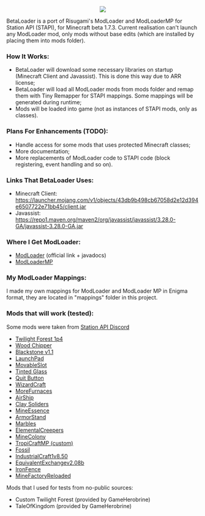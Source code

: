 <p align="center">
  <img src="https://github.com/paulevsGitch/BetaLoader/blob/main/logo.png" />
</p>

BetaLoader is a port of Risugami's ModLoader and ModLoaderMP for Station API (STAPI), for Minecraft beta 1.7.3.
Current realisation can't launch any ModLoader mod, only mods without base edits (which are installed by placing them into mods folder).

### How It Works:
- BetaLoader will download some necessary libraries on startup (Minecraft Client and Javassist). This is done this way due to ARR license;
- BetaLoader will load all ModLoader mods from mods folder and remap them with Tiny Remapper for STAPI mappings. Some mappings will be generated during runtime;
- Mods will be loaded into game (not as instances of STAPI mods, only as classes).

### Plans For Enhancements (TODO):
- Handle access for some mods that uses protected Minecraft classes;
- More documentation;
- More replacements of ModLoader code to STAPI code (block registering, event handling and so on).

### Links That BetaLoader Uses:
- Minecraft Client: https://launcher.mojang.com/v1/objects/43db9b498cb67058d2e12d394e6507722e71bb45/client.jar
- Javassist: https://repo1.maven.org/maven2/org/javassist/javassist/3.28.0-GA/javassist-3.28.0-GA.jar

### Where I Get ModLoader:
- [ModLoader](http://www.mediafire.com/?jc2n88a51xdfd) (official link + javadocs)
- [ModLoaderMP](https://mcarchive.net/mods/modloadermp?gvsn=b1.7.3)

### My ModLoader Mappings:
I made my own mappings for ModLoader and ModLoader MP in Enigma format, they are located in "mappings" folder in this project.

### Mods that will work (tested):
Some mods were taken from [Station API Discord](https://discord.gg/8Qky5XY)
- [Twilight Forest 1p4](https://www.minezone.pro/download/mods/1142-173the-twilight-forest-v01p4.html)
- [Wood Chipper](https://www.planetminecraft.com/mod/beta-1-7-3-modloader-modloadermp-wood-chipper/)
- [Blackstone v1.1](https://github.com/LO6AN/MC-Addons/raw/main/Beta%201.7.3/%5BBeta%201.7.3%5D%20Blackstone%20v1.1.zip)
- [LaunchPad](https://www.mediafire.com/file/7z1n85b7yikqcvn/mod_LaunchPad.zip/file)
- [MovableSlot](https://www.mediafire.com/file/fxmskd1ywiwsdzs/mod_MovableSlot.zip/file)
- [Tinted Glass](https://www.mediafire.com/file/ihkw55b1gvx77sz/Tinted_Glass.zip/file)
- [Quit Button](https://www.mediafire.com/file/dbstumoktdgjk1v/mod_QuitButton.zip/file)
- [WizardCraft](https://archive.org/download/minecraftbeta1.7.3modarchive/Minecraft%20Beta%201.7.3%20Mod%20Archive.zip/WizardCraft_b173.zip)
- [MoreFurnaces](https://archive.org/download/minecraftbeta1.7.3modarchive/Minecraft%20Beta%201.7.3%20Mod%20Archive.zip/moreFurnaces_1.0_Client-forgeCubeX2_b173.zip)
- [AirShip](https://archive.org/download/minecraftbeta1.7.3modarchive/Minecraft%20Beta%201.7.3%20Mod%20Archive.zip/airshipV2.51_b173.zip)
- [Clay Soliders](https://archive.org/download/minecraftbeta1.7.3modarchive/Minecraft%20Beta%201.7.3%20Mod%20Archive.zip/ClaySoldierModV3_b173.zip)
- [MineEssence](https://archive.org/download/minecraftbeta1.7.3modarchive/Minecraft%20Beta%201.7.3%20Mod%20Archive.zip/MineEssence_V1r3_b173.zip)
- [ArmorStand](https://archive.org/download/minecraftbeta1.7.3modarchive/Minecraft%20Beta%201.7.3%20Mod%20Archive.zip/ArmorStand_b173.zip)
- [Marbles](https://b2.mcarchive.net/file/mcarchive/1dc69d82f8367f7cc1ae1a62ce360bd98b9262b5b22eda9862cf35e45ac9d49f/Marbles_1-9_into_mods_folder.zip)
- [ElementalCreepers](https://b2.mcarchive.net/file/mcarchive/340befa2684a7336d8d5e7f418cc6e88c945f5596ab3edf73b4e157b527e09e7/ElementalCreepers_v1.4.zip)
- [MineColony](https://archive.org/download/minecraftbeta1.7.3modarchive/Minecraft%20Beta%201.7.3%20Mod%20Archive.zip/MineColony0.7rc13_b173.zip)
- [TropiCraftMP (custom)](https://www.mediafire.com/file/us6ghhj3v77pwtt/TropicraftMP+ClientV1.3.zip)
- [Fossil](https://b2.mcarchive.net/file/mcarchive/162cdb138c7a1824fa25e3435f0cac7c6a3f2dfd647c066c4875c61d1656bc73/mod_Fossil.zip)
- [IndustrialCraft1v8.50](https://b2.mcarchive.net/file/mcarchive/c3fa2e5d5469638aac0b3daf0e2a9eb6b07047ca39649cd3eff359bfb07d6aa0/IndustrialCraft_v8.50.zip)
- [EquivalentExchangev2.08b](https://b2.mcarchive.net/file/mcarchive/fdb6a12235f6cbdf2f1a2f8e5b30ea4f9f1acde7367beec07857506cb7d0ccd5/ee-v2.08b.zip)
- [IronFence](https://b2.mcarchive.net/file/mcarchive/0a0e191464ade1759256f02e4700b5a7009ae1917330936524421acb95f8c7c6/IronFence_1-2_1-7-3.zip)
- [MineFactoryReloaded](http://www.mediafire.com/file/sb6x1zxf627breb/MinefactoryReloaded_Client_1.1.2.zip/file)

Mods that I used for tests from no-public sources:
- Custom Twilight Forest (provided by GameHerobrine)
- TaleOfKingdom (provided by GameHerobrine)
